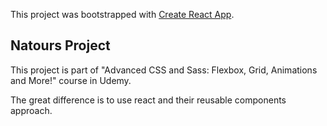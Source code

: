 This project was bootstrapped with [Create React App](https://github.com/facebook/create-react-app).

## Natours Project

This project is part of "Advanced CSS and Sass: Flexbox, Grid, Animations and More!" course in Udemy.

The great difference is to use react and their reusable components approach.

